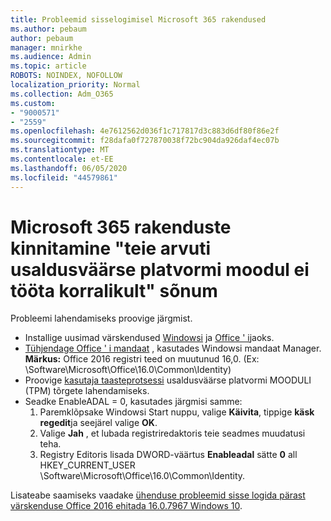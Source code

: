 ```yaml
---
title: Probleemid sisselogimisel Microsoft 365 rakendused
ms.author: pebaum
author: pebaum
manager: mnirkhe
ms.audience: Admin
ms.topic: article
ROBOTS: NOINDEX, NOFOLLOW
localization_priority: Normal
ms.collection: Adm_O365
ms.custom:
- "9000571"
- "2559"
ms.openlocfilehash: 4e7612562d036f1c717817d3c883d6df80f86e2f
ms.sourcegitcommit: f28dafa0f727870038f72bc904da926daf4ec07b
ms.translationtype: MT
ms.contentlocale: et-EE
ms.lasthandoff: 06/05/2020
ms.locfileid: "44579861"
---
```

# <a name="fixing-the-microsoft-365-apps-your-computers-trusted-platform-module-is-not-functioning-properly-message"></a>Microsoft 365 rakenduste kinnitamine "teie arvuti usaldusväärse platvormi moodul ei tööta korralikult" sõnum

Probleemi lahendamiseks proovige järgmist.

- Installige uusimad värskendused [Windowsi](https://support.microsoft.com/help/4027667/windows-10-update) ja [Office ' i](https://support.office.com/article/update-office-and-your-computer-with-microsoft-update-2ab296f3-7f03-43a2-8e50-46de917611c5)jaoks.
- [Tühjendage Office ' i mandaat](https://docs.microsoft.com/eoffice/troubleshoot/error-messages/another-account-already-signed-in#step-3-clear-cached-credentials-on-the-computer) , kasutades Windowsi mandaat Manager.<br/>
    **Märkus:** Office 2016 registri teed on muutunud 16,0. (Ex: \Software\Microsoft\Office\16.0\Common\Identity\)
- Proovige [kasutaja taasteprotsessi](https://docs.microsoft.com/office365/troubleshoot/administration/connection-issue-when-sign-in-office-2016#symptom-2) usaldusväärse platvormi MOODULI (TPM) tõrgete lahendamiseks.
- Seadke EnableADAL = 0, kasutades järgmisi samme:  
    1. Paremklõpsake Windowsi Start nuppu, valige **Käivita**, tippige **käsk regedit**ja seejärel valige **OK**.
    2. Valige **Jah** , et lubada registriredaktoris teie seadmes muudatusi teha.
    3. Registry Editoris lisada DWORD-väärtus **Enableadal** sätte **0** all HKEY_CURRENT_USER \Software\Microsoft\Office\16.0\Common\Identity.

Lisateabe saamiseks vaadake [ühenduse probleemid sisse logida pärast värskenduse Office 2016 ehitada 16.0.7967 Windows 10](https://docs.microsoft.com/office365/troubleshoot/administration/connection-issue-when-sign-in-office-2016).